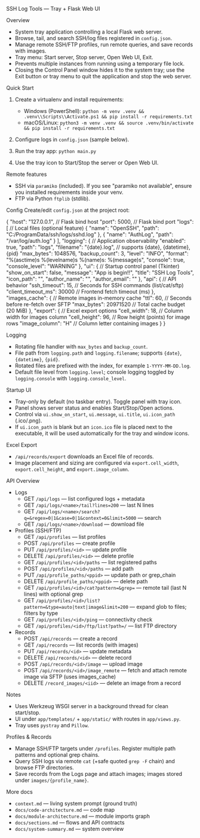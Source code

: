 <!--
Synced context header from context.md
CTX_MAIN_TOPIC: SSH Log Tools
CTX_PROFILE: dev
CTX_LANG: en
CTX_DIAGRAM_STYLE: default
CTX_MERMAID_THEME: neutral
CTX_PRIORITY_MODE: recent-first
-->

SSH Log Tools — Tray + Flask Web UI

Overview
- System tray application controlling a local Flask web server.
- Browse, tail, and search SSH/log files registered in `config.json`.
- Manage remote SSH/FTP profiles, run remote queries, and save records with images.
- Tray menu: Start server, Stop server, Open Web UI, Exit.
- Prevents multiple instances from running using a temporary file lock.
- Closing the Control Panel window hides it to the system tray; use the Exit button or tray menu to quit the application and stop the web server.

Quick Start
1) Create a virtualenv and install requirements:
   - Windows (PowerShell):
     `python -m venv .venv && .venv\\Scripts\\Activate.ps1 && pip install -r requirements.txt`
   - macOS/Linux:
     `python3 -m venv .venv && source .venv/bin/activate && pip install -r requirements.txt`

2) Configure logs in `config.json` (sample below).

3) Run the tray app: `python main.py`

4) Use the tray icon to Start/Stop the server or Open Web UI.

Remote features
- SSH via `paramiko` (included). If you see "paramiko not available", ensure you installed requirements inside your venv.
- FTP via Python `ftplib` (stdlib).

Config
Create/edit `config.json` at the project root:

{
  "host": "127.0.0.1",          // Flask bind host
  "port": 5000,                  // Flask bind port
  "logs": [                      // Local files (optional feature)
    { "name": "OpenSSH", "path": "C:/ProgramData/ssh/logs/sshd.log" },
    { "name": "AuthLog", "path": "/var/log/auth.log" }
  ],
  "logging": {                   // Application observability
    "enabled": true,
    "path": "logs",
    "filename": "{date}.log",   // supports {date}, {datetime}, {pid}
    "max_bytes": 1048576,
    "backup_count": 3,
    "level": "INFO",
    "format": "%(asctime)s %(levelname)s %(name)s: %(message)s",
    "console": true,
    "console_level": "WARNING"
  },
  "ui": {                        // Startup control panel (Tkinter)
    "show_on_start": false,
    "message": "App is begin!!",
    "title": "SSH Log Tools",
    "icon_path": "",
    "author_name": "",
    "author_email": ""
  },
  "api": {                       // API behavior
    "ssh_timeout": 15,           // Seconds for SSH commands (list/cat/sftp)
    "client_timeout_ms": 30000   // Frontend fetch timeout (ms)
  },
  "images_cache": {              // Remote images in-memory cache
    "ttl": 60,                   // Seconds before re-fetch over SFTP
    "max_bytes": 20971520        // Total cache budget (20 MiB)
  },
  "export": {                   // Excel export options
    "cell_width": 18,           // Column width for images column
    "cell_height": 96,          // Row height (points) for image rows
    "image_column": "H"        // Column letter containing images
  }
}

Logging
- Rotating file handler with `max_bytes` and `backup_count`.
- File path from `logging.path` and `logging.filename`; supports `{date}`, `{datetime}`, `{pid}`.
- Rotated files are prefixed with the index, for example `1-YYYY-MM-DD.log`.
- Default file level from `logging.level`; console logging toggled by `logging.console` with `logging.console_level`.

Startup UI
- Tray-only by default (no taskbar entry). Toggle panel with tray icon.
- Panel shows server status and enables Start/Stop/Open actions.
 - Control via `ui.show_on_start`, `ui.message`, `ui.title`, `ui.icon_path` (.ico/.png).
 - If `ui.icon_path` is blank but an `icon.ico` file is placed next to the
   executable, it will be used automatically for the tray and window icons.

Excel Export
- `/api/records/export` downloads an Excel file of records.
- Image placement and sizing are configured via `export.cell_width`, `export.cell_height`, and `export.image_column`.

API Overview
- Logs
  - GET `/api/logs` — list configured logs + metadata
  - GET `/api/logs/<name>/tail?lines=200` — last N lines
  - GET `/api/logs/<name>/search?q=&regex=0|1&case=0|1&context=0&limit=5000` — search
  - GET `/api/logs/<name>/download` — download file
- Profiles (SSH/FTP)
  - GET `/api/profiles` — list profiles
  - POST `/api/profiles` — create profile
  - PUT `/api/profiles/<id>` — update profile
  - DELETE `/api/profiles/<id>` — delete profile
  - GET `/api/profiles/<id>/paths` — list registered paths
  - POST `/api/profiles/<id>/paths` — add path
  - PUT `/api/profile_paths/<ppid>` — update path or grep_chain
  - DELETE `/api/profile_paths/<ppid>` — delete path
  - GET `/api/profiles/<id>/cat?pattern=&grep=` — remote tail (last N lines) with optional grep
  - GET `/api/profiles/<id>/list?pattern=&type=auto|text|image&limit=200` — expand glob to files; filters by type
  - GET `/api/profiles/<id>/ping` — connectivity check
  - GET `/api/profiles/<id>/ftp/list?path=/` — list FTP directory
- Records
  - POST `/api/records` — create a record
  - GET `/api/records` — list records (with images)
  - PUT `/api/records/<id>` — update metadata
  - DELETE `/api/records/<id>` — delete record
  - POST `/api/records/<id>/image` — upload image
  - POST `/api/records/<id>/image_remote` — fetch and attach remote image via SFTP (uses images_cache)
  - DELETE `/record_images/<iid>` — delete an image from a record

Notes
- Uses Werkzeug WSGI server in a background thread for clean start/stop.
- UI under `app/templates/` + `app/static/` with routes in `app/views.py`.
- Tray uses `pystray` and `Pillow`.

Profiles & Records
- Manage SSH/FTP targets under `/profiles`. Register multiple path patterns and optional grep chains.
- Query SSH logs via remote `cat` (+safe quoted `grep -F` chain) and browse FTP directories.
- Save records from the Logs page and attach images; images stored under `images/{profile_name}`.

More docs
- `context.md` — living system prompt (ground truth)
- `docs/code-architecture.md` — code map
- `docs/module-architecture.md` — module imports graph
- `docs/sections.md` — flows and API contracts
- `docs/system-summary.md` — system overview
